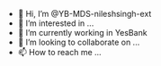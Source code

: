 - 👋 Hi, I’m @YB-MDS-nileshsingh-ext
- 👀 I’m interested in ...
- 🌱 I’m currently working in YesBank
- 💞️ I’m looking to collaborate on ...
- 📫 How to reach me ... 
<!---
YB-MDS-nileshsingh-ext/YB-MDS-nileshsingh-ext is a ✨ special ✨ repository because its `README.md` (this file) appears on your GitHub profile.
You can click the Preview link to take a look at your changes.
--->
